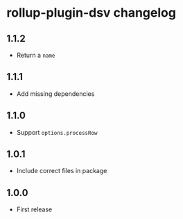 # rollup-plugin-dsv changelog

## 1.1.2

* Return a `name`

## 1.1.1

* Add missing dependencies

## 1.1.0

* Support `options.processRow`

## 1.0.1

* Include correct files in package

## 1.0.0

* First release
